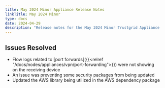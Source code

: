 ```yaml
---
title: May 2024 Minor Appliance Release Notes
linkTitle: May 2024 Minor
type: docs
date: 2024-04-29
description: "Release notes for the May 2024 Minor Trustgrid Appliance release"
---
```


## Issues Resolved
- Flow logs related to [port forwards]({{<relref "/docs/nodes/appliances/vpn/port-forwarding">}}) were not showing on the receiving device
- An issue was preventing some security packages from being updated
- Updated the AWS library being utilized in the AWS dependency package